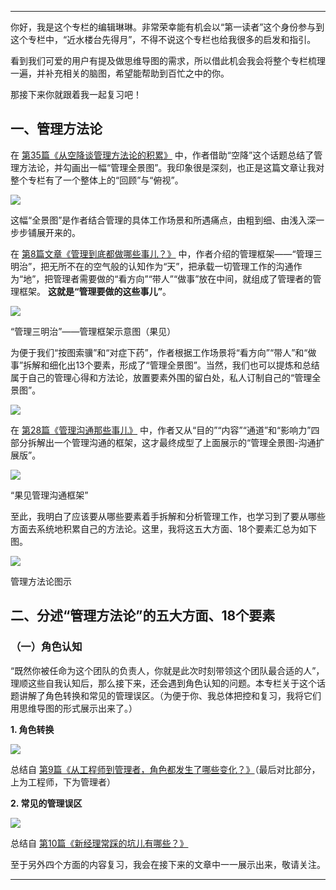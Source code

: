 * * *

你好，我是这个专栏的编辑琳琳。非常荣幸能有机会以“第一读者”这个身份参与到这个专栏中，“近水楼台先得月”，不得不说这个专栏也给我很多的启发和指引。

看到我们可爱的用户有提及做思维导图的需求，所以借此机会我会将整个专栏梳理一遍，并补充相关的脑图，希望能帮助到百忙之中的你。

那接下来你就跟着我一起复习吧！

## 一、管理方法论

在 [第35篇《从空降谈管理方法论的积累》](https://time.geekbang.org/column/article/64689) 中，作者借助“空降”这个话题总结了管理方法论，并勾画出一幅“管理全景图”。我印象很是深刻，也正是这篇文章让我对整个专栏有了一个整体上的“回顾”与“俯视”。

![](https://static001.geekbang.org/resource/image/67/95/67a4159cabd32da3da23a9a0ef378495.png?wh=1142*632)

这幅“全景图”是作者结合管理的具体工作场景和所遇痛点，由粗到细、由浅入深一步步铺展开来的。

在 [第8篇文章《管理到底都做哪些事儿？》](https://time.geekbang.org/column/article/14534) 中，作者介绍的管理框架——“管理三明治”，把无所不在的空气般的认知作为“天”，把承载一切管理工作的沟通作为“地”，把管理者需要做的“看方向”“带人”“做事”放在中间，就组成了管理者的管理框架。 **这就是“管理要做的这些事儿”**。

![](https://static001.geekbang.org/resource/image/c1/83/c129b5d3a3a1fd1848d8453b0cf50183.png?wh=1920*569)

“管理三明治”——管理框架示意图（果见）

为便于我们“按图索骥”和“对症下药”，作者根据工作场景将“看方向”“带人”和“做事”拆解和细化出13个要素，形成了“管理全景图”。当然，我们也可以提炼和总结属于自己的管理心得和方法论，放置要素外围的留白处，私人订制自己的“管理全景图”。

![](https://static001.geekbang.org/resource/image/bd/c1/bdf3a3c6a4d0e50b6c65dcdee7eb6dc1.png?wh=1164*610)

在 [第28篇《管理沟通那些事儿》](https://time.geekbang.org/column/article/41968) 中，作者又从“目的”“内容”“通道”和“影响力”四部分拆解出一个管理沟通的框架，这才最终成型了上面展示的“管理全景图-沟通扩展版”。

![](https://static001.geekbang.org/resource/image/a7/64/a7cdf7790422245a87b978b53872b764.png?wh=1128*306)

“果见管理沟通框架”

至此，我明白了应该要从哪些要素着手拆解和分析管理工作，也学习到了要从哪些方面去系统地积累自己的方法论。这里，我将这五大方面、18个要素汇总为如下图。

![](https://static001.geekbang.org/resource/image/af/29/af4ff71a905baddbca6f19fd8673b329.png?wh=1120*647)

管理方法论图示

## 二、分述“管理方法论”的五大方面、18个要素

### （一）角色认知

“既然你被任命为这个团队的负责人，你就是此次时刻带领这个团队最合适的人”，理顺这些自我认知后，那么接下来，还会遇到角色认知的问题。本专栏关于这个话题讲解了角色转换和常见的管理误区。（为便于你、我总体把控和复习，我将它们用思维导图的形式展示出来了。）

**1\. 角色转换**

![](https://static001.geekbang.org/resource/image/9a/41/9aa090d3029b7751f79cddbcdc6e2141.png?wh=993*607)

总结自 [第9篇《从工程师到管理者，角色都发生了哪些变化？》](https://time.geekbang.org/column/article/14762)（最后对比部分，上为工程师，下为管理者）

**2\. 常见的管理误区**

![](https://static001.geekbang.org/resource/image/fa/0f/fa172a62bda48d1c7f16438f8822500f.png?wh=679*515)

总结自 [第10篇《新经理常踩的坑儿有哪些？》](https://time.geekbang.org/column/article/17830)

至于另外四个方面的内容复习，我会在接下来的文章中一一展示出来，敬请关注。

* * *